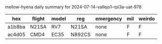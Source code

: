 mellow-hyena daily summary for 2024-07-14-vallejo1-rpi3a-uat-978

|hex|flight|model|reg|emergency|mil|weirdo|
|--|--|--|--|--|--|--|
|a1b8ba|N21SA|RV7|N21SA|none|F|F|
|ac4d05|CMD4|EC35|N892CS|none|F|F|
